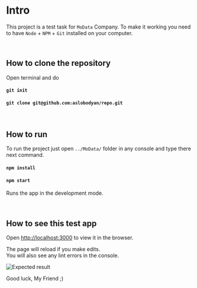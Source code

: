 
# Intro

This project is a test task for `MoData` Company. To make it working you need to have `Node` + `NPM` + `Git` installed on your computer.



<br />

## How to clone the repository

Open terminal and do

#### `git init`
#### `git clone git@github.com:aslobodyan/repo.git`


<br />

## How to run

To run the project just open `../MoData/` folder in any console and type there next command.

#### `npm install`
#### `npm start`

Runs the app in the development mode.<br />


<br />

## How to see this test app

Open [http://localhost:3000](http://localhost:3000) to view it in the browser.

The page will reload if you make edits.<br />
You will also see any lint errors in the console.

![Expected result](assets/img.png)

Good luck, My Friend ;)
